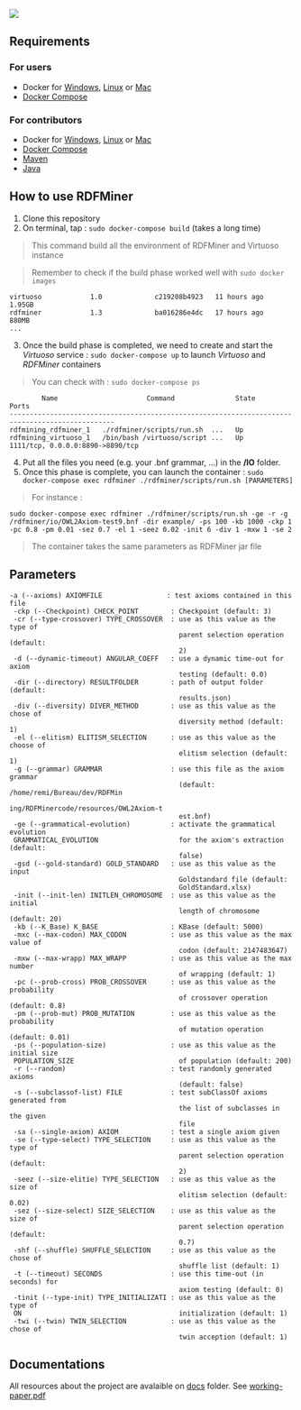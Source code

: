![](https://github.com/RemiFELIN/RDFMining/tree/main/RDFMiner/docs/banner.png)

## Requirements

### For users 

- Docker for [Windows](https://docs.docker.com/docker-for-windows/install/), [Linux](https://docs.docker.com/engine/install/) or [Mac](https://docs.docker.com/docker-for-mac/install)
- [Docker Compose](https://docs.docker.com/compose/install) 

### For contributors

- Docker for [Windows](https://docs.docker.com/docker-for-windows/install/), [Linux](https://docs.docker.com/engine/install/) or [Mac](https://docs.docker.com/docker-for-mac/install)
- [Docker Compose](https://docs.docker.com/compose/install) 
- [Maven](https://maven.apache.org/download.cgi)
- [Java](https://www.java.com/fr/download/)

## How to use RDFMiner

1. Clone this repository
2. On terminal, tap : ```sudo docker-compose build``` (takes a long time)
> This command build all the environment of RDFMiner and Virtuoso instance

> Remember to check if the build phase worked well with ```sudo docker images```

```REPOSITORY          TAG             IMAGE ID       CREATED         SIZE
virtuoso            1.0             c219208b4923   11 hours ago    1.95GB
rdfminer            1.3             ba016286e4dc   17 hours ago    880MB
...
```

3. Once the build phase is completed, we need to create and start the *Virtuoso* service : ```sudo docker-compose up``` to launch *Virtuoso* and *RDFMiner* containers

> You can check with : ```sudo docker-compose ps```
```
        Name                      Command               State                Ports              
------------------------------------------------------------------------------------------------
rdfmining_rdfminer_1   ./rdfminer/scripts/run.sh  ...   Up                                      
rdfmining_virtuoso_1   /bin/bash /virtuoso/script ...   Up      1111/tcp, 0.0.0.0:8890->8890/tcp
```

4. Put all the files you need (e.g. your .bnf grammar, ...) in the **/IO** folder.
5. Once this phase is complete, you can launch the container : ```sudo docker-compose exec rdfminer ./rdfminer/scripts/run.sh [PARAMETERS]```

> For instance :

```sudo docker-compose exec rdfminer ./rdfminer/scripts/run.sh -ge -r -g /rdfminer/io/OWL2Axiom-test9.bnf -dir example/ -ps 100 -kb 1000 -ckp 1 -pc 0.8 -pm 0.01 -sez 0.7 -el 1 -seez 0.02 -init 6 -div 1 -mxw 1 -se 2```
> The container takes the same parameters as RDFMiner jar file

## Parameters

```
-a (--axioms) AXIOMFILE                : test axioms contained in this file
 -ckp (--Checkpoint) CHECK_POINT        : Checkpoint (default: 3)
 -cr (--type-crossover) TYPE_CROSSOVER  : use as this value as the type of
                                          parent selection operation (default:
                                          2)
 -d (--dynamic-timeout) ANGULAR_COEFF   : use a dynamic time-out for axiom
                                          testing (default: 0.0)
 -dir (--directory) RESULTFOLDER        : path of output folder (default:
                                          results.json)
 -div (--diversity) DIVER_METHOD        : use as this value as the chose of
                                          diversity method (default: 1)
 -el (--elitism) ELITISM_SELECTION      : use as this value as the choose of
                                          elitism selection (default: 1)
 -g (--grammar) GRAMMAR                 : use this file as the axiom grammar
                                          (default: /home/remi/Bureau/dev/RDFMin
                                          ing/RDFMinercode/resources/OWL2Axiom-t
                                          est.bnf)
 -ge (--grammatical-evolution)          : activate the grammatical evolution
 GRAMMATICAL_EVOLUTION                    for the axiom's extraction (default:
                                          false)
 -gsd (--gold-standard) GOLD_STANDARD   : use as this value as the input
                                          Goldstandard file (default:
                                          GoldStandard.xlsx)
 -init (--init-len) INITLEN_CHROMOSOME  : use as this value as the initial
                                          length of chromosome (default: 20)
 -kb (--K_Base) K_BASE                  : KBase (default: 5000)
 -mxc (--max-codon) MAX_CODON           : use as this value as the max value of
                                          codon (default: 2147483647)
 -mxw (--max-wrapp) MAX_WRAPP           : use as this value as the max number
                                          of wrapping (default: 1)
 -pc (--prob-cross) PROB_CROSSOVER      : use as this value as the probability
                                          of crossover operation (default: 0.8)
 -pm (--prob-mut) PROB_MUTATION         : use as this value as the probability
                                          of mutation operation (default: 0.01)
 -ps (--population-size)                : use as this value as the initial size
 POPULATION_SIZE                          of population (default: 200)
 -r (--random)                          : test randomly generated axioms
                                          (default: false)
 -s (--subclassof-list) FILE            : test subClassOf axioms generated from
                                          the list of subclasses in the given
                                          file
 -sa (--single-axiom) AXIOM             : test a single axiom given
 -se (--type-select) TYPE_SELECTION     : use as this value as the type of
                                          parent selection operation (default:
                                          2)
 -seez (--size-elitie) TYPE_SELECTION   : use as this value as the size of
                                          elitism selection (default: 0.02)
 -sez (--size-select) SIZE_SELECTION    : use as this value as the size of
                                          parent selection operation (default:
                                          0.7)
 -shf (--shuffle) SHUFFLE_SELECTION     : use as this value as the chose of
                                          shuffle list (default: 1)
 -t (--timeout) SECONDS                 : use this time-out (in seconds) for
                                          axiom testing (default: 0)
 -tinit (--type-init) TYPE_INITIALIZATI : use as this value as the type of
 ON                                       initialization (default: 1)
 -twi (--twin) TWIN_SELECTION           : use as this value as the chose of
                                          twin acception (default: 1)
```

## Documentations

All resources about the project are avalaible on [docs](https://github.com/RemiFELIN/RDFMining/tree/main/docs) folder. See [working-paper.pdf](https://github.com/RemiFELIN/RDFMining/tree/main/docs/working-paper.pdf)
